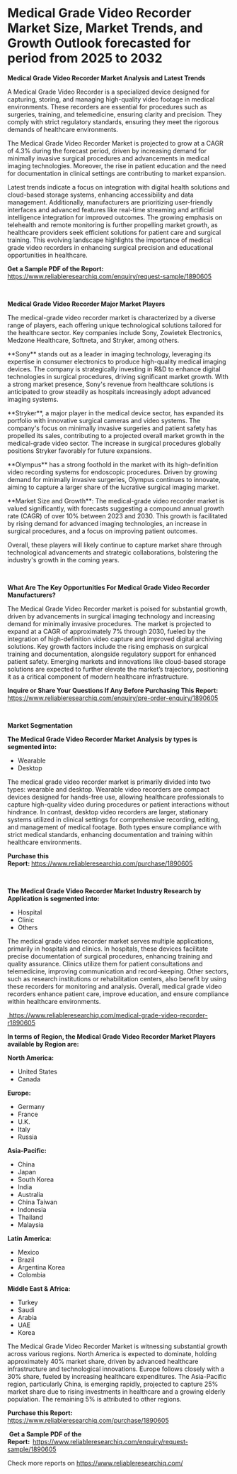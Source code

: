 <p><h1>Medical Grade Video Recorder Market Size, Market Trends, and Growth Outlook forecasted for period from 2025 to 2032</h1></p><p><strong>Medical Grade Video Recorder Market Analysis and Latest Trends</strong></p>
<p><p>A Medical Grade Video Recorder is a specialized device designed for capturing, storing, and managing high-quality video footage in medical environments. These recorders are essential for procedures such as surgeries, training, and telemedicine, ensuring clarity and precision. They comply with strict regulatory standards, ensuring they meet the rigorous demands of healthcare environments.</p><p>The Medical Grade Video Recorder Market is projected to grow at a CAGR of 4.3% during the forecast period, driven by increasing demand for minimally invasive surgical procedures and advancements in medical imaging technologies. Moreover, the rise in patient education and the need for documentation in clinical settings are contributing to market expansion. </p><p>Latest trends indicate a focus on integration with digital health solutions and cloud-based storage systems, enhancing accessibility and data management. Additionally, manufacturers are prioritizing user-friendly interfaces and advanced features like real-time streaming and artificial intelligence integration for improved outcomes. The growing emphasis on telehealth and remote monitoring is further propelling market growth, as healthcare providers seek efficient solutions for patient care and surgical training. This evolving landscape highlights the importance of medical grade video recorders in enhancing surgical precision and educational opportunities in healthcare.</p></p>
<p><strong>Get a Sample PDF of the Report:&nbsp;</strong> <a href="https://www.reliableresearchiq.com/enquiry/request-sample/1890605?utm_campaign=2883&utm_medium=2&utm_source=Github&utm_content=ia&utm_term=05032025&utm_id=medical-grade-video-recorder">https://www.reliableresearchiq.com/enquiry/request-sample/1890605</a></p>
<p>&nbsp;</p>
<p><strong>Medical Grade Video Recorder Major Market Players</strong></p>
<p><p>The medical-grade video recorder market is characterized by a diverse range of players, each offering unique technological solutions tailored for the healthcare sector. Key companies include Sony, Zowietek Electronics, Medzone Healthcare, Softneta, and Stryker, among others.</p><p>**Sony** stands out as a leader in imaging technology, leveraging its expertise in consumer electronics to produce high-quality medical imaging devices. The company is strategically investing in R&D to enhance digital technologies in surgical procedures, driving significant market growth. With a strong market presence, Sony's revenue from healthcare solutions is anticipated to grow steadily as hospitals increasingly adopt advanced imaging systems.</p><p>**Stryker**, a major player in the medical device sector, has expanded its portfolio with innovative surgical cameras and video systems. The company's focus on minimally invasive surgeries and patient safety has propelled its sales, contributing to a projected overall market growth in the medical-grade video sector. The increase in surgical procedures globally positions Stryker favorably for future expansions.</p><p>**Olympus** has a strong foothold in the market with its high-definition video recording systems for endoscopic procedures. Driven by growing demand for minimally invasive surgeries, Olympus continues to innovate, aiming to capture a larger share of the lucrative surgical imaging market.</p><p>**Market Size and Growth**: The medical-grade video recorder market is valued significantly, with forecasts suggesting a compound annual growth rate (CAGR) of over 10% between 2023 and 2030. This growth is facilitated by rising demand for advanced imaging technologies, an increase in surgical procedures, and a focus on improving patient outcomes.</p><p>Overall, these players will likely continue to capture market share through technological advancements and strategic collaborations, bolstering the industry's growth in the coming years.</p></p>
<p>&nbsp;</p>
<p><strong>What Are The Key Opportunities For Medical Grade Video Recorder Manufacturers?</strong></p>
<p><p>The Medical Grade Video Recorder market is poised for substantial growth, driven by advancements in surgical imaging technology and increasing demand for minimally invasive procedures. The market is projected to expand at a CAGR of approximately 7% through 2030, fueled by the integration of high-definition video capture and improved digital archiving solutions. Key growth factors include the rising emphasis on surgical training and documentation, alongside regulatory support for enhanced patient safety. Emerging markets and innovations like cloud-based storage solutions are expected to further elevate the market’s trajectory, positioning it as a critical component of modern healthcare infrastructure.</p></p>
<p><strong>Inquire or Share Your Questions If Any Before Purchasing This Report:</strong> <a href="https://www.reliableresearchiq.com/enquiry/pre-order-enquiry/1890605?utm_campaign=2883&utm_medium=2&utm_source=Github&utm_content=ia&utm_term=05032025&utm_id=medical-grade-video-recorder">https://www.reliableresearchiq.com/enquiry/pre-order-enquiry/1890605</a></p>
<p>&nbsp;</p>
<p><strong>Market Segmentation</strong></p>
<p><strong>The Medical Grade Video Recorder Market Analysis by types is segmented into:</strong></p>
<p><ul><li>Wearable</li><li>Desktop</li></ul></p>
<p><p>The medical grade video recorder market is primarily divided into two types: wearable and desktop. Wearable video recorders are compact devices designed for hands-free use, allowing healthcare professionals to capture high-quality video during procedures or patient interactions without hindrance. In contrast, desktop video recorders are larger, stationary systems utilized in clinical settings for comprehensive recording, editing, and management of medical footage. Both types ensure compliance with strict medical standards, enhancing documentation and training within healthcare environments.</p></p>
<p><strong>Purchase this Report:&nbsp;</strong><a href="https://www.reliableresearchiq.com/purchase/1890605?utm_campaign=2883&utm_medium=2&utm_source=Github&utm_content=ia&utm_term=05032025&utm_id=medical-grade-video-recorder">https://www.reliableresearchiq.com/purchase/1890605</a></p>
<p>&nbsp;</p>
<p><strong>The Medical Grade Video Recorder Market Industry Research by Application is segmented into:</strong></p>
<p><ul><li>Hospital</li><li>Clinic</li><li>Others</li></ul></p>
<p><p>The medical grade video recorder market serves multiple applications, primarily in hospitals and clinics. In hospitals, these devices facilitate precise documentation of surgical procedures, enhancing training and quality assurance. Clinics utilize them for patient consultations and telemedicine, improving communication and record-keeping. Other sectors, such as research institutions or rehabilitation centers, also benefit by using these recorders for monitoring and analysis. Overall, medical grade video recorders enhance patient care, improve education, and ensure compliance within healthcare environments.</p></p>
<p><a href="https://www.reliableresearchiq.com/medical-grade-video-recorder-r1890605?utm_campaign=2883&utm_medium=2&utm_source=Github&utm_content=ia&utm_term=05032025&utm_id=medical-grade-video-recorder">&nbsp;https://www.reliableresearchiq.com/medical-grade-video-recorder-r1890605</a></p>
<p><strong>In terms of Region, the Medical Grade Video Recorder Market Players available by Region are:</strong></p>
<p>
    <p> <strong> North America: </strong>
        <ul>
            <li>United States</li>
            <li>Canada</li>
        </ul>
        </p> 
    <p> <strong> Europe: </strong>
        <ul>
            <li>Germany</li>
            <li>France</li>
            <li>U.K.</li>
            <li>Italy</li>
            <li>Russia</li>
        </ul>
        </p> 
    <p> <strong> Asia-Pacific: </strong>
        <ul>
            <li>China</li>
            <li>Japan</li>
            <li>South Korea</li>
            <li>India</li>
            <li>Australia</li>
            <li>China Taiwan</li>
            <li>Indonesia</li>
            <li>Thailand</li>
            <li>Malaysia</li>
        </ul>
        </p> 
    <p> <strong> Latin America: </strong>
        <ul>
            <li>Mexico</li>
            <li>Brazil</li>
            <li>Argentina Korea</li>
            <li>Colombia</li>
        </ul>
        </p> 
    <p> <strong> Middle East & Africa: </strong>
        <ul>
            <li>Turkey</li>
            <li>Saudi</li>
            <li>Arabia</li>
            <li>UAE</li>
            <li>Korea</li>
        </ul>
    </p>
    </p>
<p><p>The Medical Grade Video Recorder Market is witnessing substantial growth across various regions. North America is expected to dominate, holding approximately 40% market share, driven by advanced healthcare infrastructure and technological innovations. Europe follows closely with a 30% share, fueled by increasing healthcare expenditures. The Asia-Pacific region, particularly China, is emerging rapidly, projected to capture 25% market share due to rising investments in healthcare and a growing elderly population. The remaining 5% is attributed to other regions.</p></p>
<p><strong>Purchase this Report: </strong><a href="https://www.reliableresearchiq.com/purchase/1890605?utm_campaign=2883&utm_medium=2&utm_source=Github&utm_content=ia&utm_term=05032025&utm_id=medical-grade-video-recorder">https://www.reliableresearchiq.com/purchase/1890605</a></p>
<p>&nbsp;<strong>Get a Sample PDF of the Report:&nbsp;&nbsp;</strong><a href="https://www.reliableresearchiq.com/enquiry/request-sample/1890605?utm_campaign=2883&utm_medium=2&utm_source=Github&utm_content=ia&utm_term=05032025&utm_id=medical-grade-video-recorder">https://www.reliableresearchiq.com/enquiry/request-sample/1890605</a></p>
<p><strong></strong></p>
<p>Check more reports on <a href="https://www.reliableresearchiq.com/?utm_campaign=2883&utm_medium=2&utm_source=Github&utm_content=ia&utm_term=05032025&utm_id=medical-grade-video-recorder">https://www.reliableresearchiq.com/</a></p>